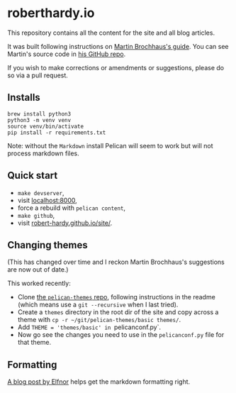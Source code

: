 roberthardy.io
====
This repository contains all the content for the site and all blog articles.

It was built following instructions on [Martin Brochhaus's guide](http://martinbrochhaus.com/pelican2.html). You can see Martin's source code in [his GitHub repo](https://github.com/mbrochh/mbrochh-blog).

If you wish to make corrections or amendments or suggestions, please do so via
a pull request.


Installs
----

    brew install python3
    python3 -m venv venv
    source venv/bin/activate
    pip install -r requirements.txt

Note: without the `Markdown` install Pelican will seem to work but will not
process markdown files.


Quick start
----

- `make devserver`,
- visit [localhost:8000](http://localhost:8000/),
- force a rebuild with `pelican content`,
- `make github`,
- visit [robert-hardy.github.io/site/](https://robert-hardy.github.io/site/).


Changing themes
----

(This has changed over time and I reckon Martin Brochhaus's suggestions are now
out of date.)

This worked recently:
- Clone [the `pelican-themes`
  repo](https://github.com/getpelican/pelican-themes), following instructions
in the readme (which means use a `git --recursive` when I last tried).
- Create a `themes` directory in the root dir of the site and copy across a
  theme with `cp -r ~/git/pelican-themes/basic themes/`.
- Add `THEME = 'themes/basic' in `pelicanconf.py`.
- Now go see the changes you need to use in the `pelicanconf.py` file for that
  theme.

Formatting
----
[A blog post by
Elfnor](http://elfnor.com/pelican-and-markdown-styling-cheat-sheet.html) helps
get the markdown formatting right.
